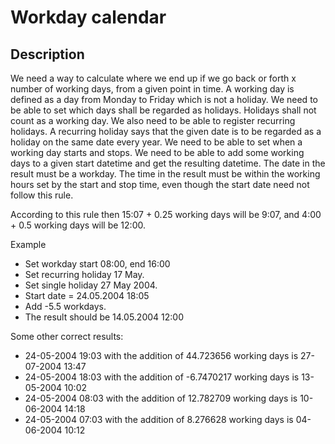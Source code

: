 # Workday calendar

## Description
We need a way to calculate where we end up if we go back or forth x number of working days, from a given point in time. A working day is defined as a day from Monday to Friday which is not a holiday. We need to be able to set which days shall be regarded as holidays. Holidays shall not count as a working day. We also need to be able to register recurring holidays. A recurring holiday says that the given date is to be regarded as a holiday on the same date every year. We need to be able to set when a working day starts and stops. We need to be able to add some working days to a given start datetime and get the resulting datetime. The date in the result must be a workday. The time in the result must be within the working hours set by the start and stop time, even though the start date need not follow this rule.

According to this rule then 15:07 + 0.25 working days will be 9:07, and 4:00 + 0.5 working days will be 12:00.

Example
- Set workday start 08:00, end 16:00
- Set recurring holiday 17 May.
- Set single holiday 27 May 2004.
- Start date = 24.05.2004 18:05
- Add -5.5 workdays.
- The result should be 14.05.2004 12:00

Some other correct results:
* 24-05-2004 19:03 with the addition of 44.723656 working days is 27-07-2004 13:47
* 24-05-2004 18:03 with the addition of -6.7470217 working days is 13-05-2004 10:02
* 24-05-2004 08:03 with the addition of 12.782709 working days is 10-06-2004 14:18
* 24-05-2004 07:03 with the addition of 8.276628 working days is 04-06-2004 10:12 
